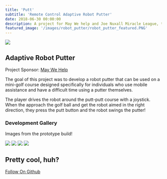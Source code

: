 ```yaml
---
title: 'Putt'
subtitle: 'Remote Control Adaptive Robot Putter'
date: 2018-06-30 00:00:00
description: A project for May We help and Joe Nuxall Miracle League, this putter is fully remote controlled. Using a unique control from Microsoft, the robot can easily be moved around and putt the ball! 
featured_image: '/images/robot_putter/robot_putter_featured.PNG'
---
```


![](/images/robot_putter/robot_putter_featured.PNG)

## Adaptive Robot Putter

Project Sponsor: [May We Help](https://maywehelp.org/)

The goal of this project was to develop a robot putter that can be used on a mini-golf course designed specifically for individuals who use mobile assistance and have a difficult time using a putter themselves. 

The player drives the robot around the putt-putt course with a joystick. When the approach the golf ball and get the robot aimed in the right direction, they press the putt button and the robot swings the putter! 



### Development Gallery

Images from the prototype build!

<div class="gallery" data-columns="3">
	<img src="/images/robot_putter/robot_putter_iso.PNG">
	<img src="/images/robot_putter/robot_putter_rftest.PNG">
	<img src="/images/robot_putter/robot_putter_controll0.PNG">
	<img src="/images/robot_putter/robot_putter_arduino.PNG">
</div>

## Pretty cool, huh?

<a href="https://github.com/autonomousTurtle/Robot_Putter" class="button button--large">Follow On Github</a>
